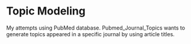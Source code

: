 # Topic Modeling
My attempts using PubMed database.
Pubmed_Journal_Topics wants to generate topics appeared in a specific journal by using article titles.
